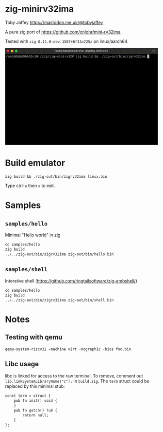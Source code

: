 # zig-minirv32ima

Toby Jaffey https://mastodon.me.uk/@tobyjaffey

A pure zig port of https://github.com/cnlohr/mini-rv32ima

Tested with `zig 0.11.0-dev.1507+6f13a725a` on linux/aarch64.

![](demo.gif)

# Build emulator

    zig build && ./zig-out/bin/zigrv32ima linux.bin

Type ctrl-`a` then `x` to exit.

# Samples

## `samples/hello`

Minimal "Hello world" in zig

    cd samples/hello
    zig build
    ../../zig-out/bin/zigrv32ima zig-out/bin/hello.bin

## `samples/shell`

Interative shell (https://github.com/ringtailsoftware/zig-embshell/)

    cd samples/hello
    zig build
    ../../zig-out/bin/zigrv32ima zig-out/bin/shell.bin

# Notes

## Testing with qemu

    qemu-system-riscv32 -machine virt -nographic -bios foo.bin

## Libc usage

libc is linked for access to the raw terminal. To remove, comment out `lib.linkSystemLibraryName("c");` in `build.zig`.
The `term` struct could be replaced by this minimal stub:

    const term = struct {
        pub fn init() void {
        }
        pub fn getch() ?u8 {
            return null;
        }
    };

